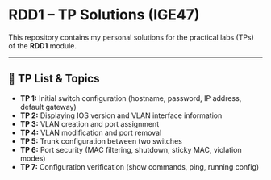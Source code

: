 # RDD1 – TP Solutions (IGE47)

This repository contains my personal solutions for the practical labs (TPs) of the **RDD1** module.

---

## 🧪 TP List & Topics

- **TP 1:** Initial switch configuration (hostname, password, IP address, default gateway)
- **TP 2:** Displaying IOS version and VLAN interface information
- **TP 3:** VLAN creation and port assignment
- **TP 4:** VLAN modification and port removal
- **TP 5:** Trunk configuration between two switches
- **TP 6:** Port security (MAC filtering, shutdown, sticky MAC, violation modes)
- **TP 7:** Configuration verification (show commands, ping, running config)
